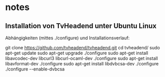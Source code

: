 notes
=====

Installation von TvHeadend unter Ubuntu Linux
---------------------------------------------

Abhängigkeiten (mittes ./configure) und Installationsverlauf:

  git clone https://github.com/tvheadend/tvheadend.git
  cd tvheadend/
  sudo apt-get update
  sudo apt-get upgrade
  ./configure 
  sudo apt-get install libavcodec-dev libcurl3 libcurl-ocaml-dev
  ./configure 
  sudo apt-get install libavformat-dev 
  ./configure 
  sudo apt-get install libdvbcsa-dev 
  ./configure 
  ./configure --enable-dvbcsa
